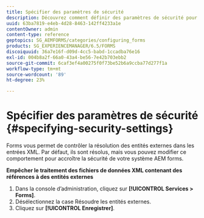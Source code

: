 ```yaml
---
title: Spécifier des paramètres de sécurité
description: Découvrez comment définir des paramètres de sécurité pour protéger les fichiers de données XML. La fonction de paramètre de sécurité contrôle les entités externes dans les entrées XML.
uuid: 63ba7819-e4eb-4d28-8463-142ff4233a1e
contentOwner: admin
content-type: reference
geptopics: SG_AEMFORMS/categories/configuring_forms
products: SG_EXPERIENCEMANAGER/6.5/FORMS
discoiquuid: 36a7e16f-d09d-4cc5-babd-1ccadba76e16
exl-id: 004b8a2f-66a0-43a4-be56-7e42b703ebb2
source-git-commit: 6caf3ef4a00275f0f73be52b6a9ccba77d277f1a
workflow-type: tm+mt
source-wordcount: '89'
ht-degree: 23%

---
```


# Spécifier des paramètres de sécurité {#specifying-security-settings}

Forms vous permet de contrôler la résolution des entités externes dans les entrées XML. Par défaut, ils sont résolus, mais vous pouvez modifier ce comportement pour accroître la sécurité de votre système AEM forms.

**Empêcher le traitement des fichiers de données XML contenant des références à des entités externes**

1. Dans la console d’administration, cliquez sur **[!UICONTROL Services > Forms]**.
1. Désélectionnez la case Résoudre les entités externes.
1. Cliquez sur **[!UICONTROL Enregistrer]**.
